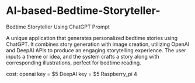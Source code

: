 # AI-based-Bedtime-Storyteller-

Bedtime Storyteller Using ChatGPT Prompt

A unique application that generates personalized bedtime stories using ChatGPT. It combines story generation with image creation, utilizing OpenAI and DeepAI APIs to produce an engaging storytelling experience. The user inputs a theme or idea, and the system crafts a story along with corresponding illustrations, perfect for bedtime reading.


cost:
openai key = $5 
DeepAI key = $5
Raspberry_pi 4 
